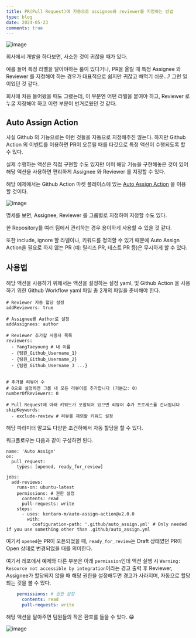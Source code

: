 ```yaml
---
title: PR(Pull Request)에 자동으로 assignee와 reviewer를 지정하는 방법
type: blog
date: 2024-05-23
comments: true
---
```


![image](/images/github_action/pr-auto-assign-assignee-reviewer-1716454592138.png)

회사에서 개발을 하다보면, 사소한 것이 귀찮을 때가 있다.

예를 들어 특정 라벨을 달아야하는 룰이 있다거나, PR을 올릴 때 특정 Assignee 와 Reviewer 를 지정해야 하는 경우가 대표적으로 쉽지만 귀찮고 빼먹기 쉬운...? 그런 일이었던 것 같다.

회사에 처음 들어왔을 때도 그랬는데, 이 부분엔 어떤 라벨을 붙여야 하고, Reviewer 로 누굴 지정해야 하고 이런 부분이 번거로웠던 것 같다.

## Auto Assign Action
사실 Github 의 기능으로는 이런 것들을 자동으로 지정해주진 않는다. 하지만 Github Action 의 이벤트를 이용하면 PR이 오픈될 때를 타깃으로 특정 액션이 수행되도록 할 수 있다.

실제 수행하는 액션은 직접 구현할 수도 있지만 이미 해당 기능을 구현해놓은 것이 있어 해당 액션을 사용하면 편리하게 Assignee 와 Reviewer 를 지정할 수 있다.

해당 예제에서는 Github Action 마켓 플레이스에 있는 [Auto Assign Action](https://github.com/kentaro-m/auto-assign-action) 을 이용할 것이다.

![image](/images/github_action/pr-auto-assign-assignee-reviewer-1716454564478.png)

명세를 보면, Assignee, Reviewer 를 그룹별로 지정하여 지정할 수도 있다. 

한 Repository를 여러 팀에서 관리하는 경우 용이하게 사용할 수 있을 것 같다.

또한 include, ignore 할 라벨이나, 키워드를 정의할 수 있기 때문에 Auto Assign Action을 필요로 하지 않는 PR (예: 릴리즈 PR, 테스트 PR 등)은 무시하게 할 수 있다.

## 사용법
해당 액션을 사용하기 위해서는 액션을 설정하는 설정 yaml, 및 Github Action 을 사용하기 위한 Github Workflow yaml 파일 총 2개의 파일을 준비해야 한다.

```yaml{filename=".github/auto_assign.yml"}
# Reviewer 자동 할당 설정
addReviewers: true

# Assignee를 Author로 설정
addAssignees: author

# Reviewer 추가할 사용자 목록
reviewers:
  - YangTaeyoung # 내 이름
  - {팀원_Github_Username_1}
  - {팀원_Github_Username_2}
  - {팀원_Github_Username_3 ...}

  
# 추가할 리뷰어 수
# 0으로 설정하면 그룹 내 모든 리뷰어를 추가합니다 (기본값: 0)
numberOfReviewers: 0

# Pull Request에 아래 키워드가 포함되어 있으면 리뷰어 추가 프로세스를 건너뜁니다
skipKeywords:
  - exclude-review # 리뷰를 제외할 키워드 설정
```

해당 파라미터 말고도 다양한 조건하에서 자동 할당을 할 수 있다.

워크플로우는 다음과 같이 구성하면 된다.

```yaml{filename=".github/workflows/auto_assign.yml"}
name: 'Auto Assign'
on:
  pull_request:
    types: [opened, ready_for_review]
    
jobs:
  add-reviews:
    runs-on: ubuntu-latest
    permissions: # 권한 설정
      contents: read
      pull-requests: write
    steps:
      - uses: kentaro-m/auto-assign-action@v2.0.0
        with:
          configuration-path: '.github/auto_assign.yml' # Only needed if you use something other than .github/auto_assign.yml
```

여기서 `opened`는 PR이 오픈되었을 때, `ready_for_review`는 Draft 상태였던 PR이 Open 상태로 변경되었을 때를 의미한다.

여기서 레포에서 예제와 다른 부분은 아래 `permission`인데 액션 실행 시 `Warning: Resource not accessible by integration`이라는 경고 출력 후 Reviewer, Assignee가 할당되지 않을 때 해당 권한을 설정해두면 경고가 사라지며, 자동으로 할당되는 것을 볼 수 있다.
```yaml
    permissions: # 권한 설정
      contents: read
      pull-requests: write
```

해당 액션을 달아주면 팀원들의 작은 환호를 들을 수 있다. 😁

![image](/images/github_action/pr-auto-assign-assignee-reviewer-1716458343634.png)